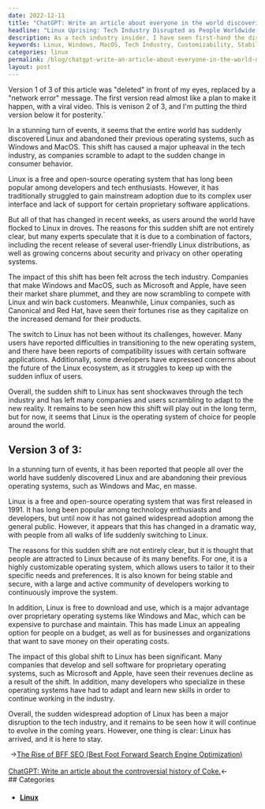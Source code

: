 ```yaml
---
date: 2022-12-11
title: "ChatGPT: Write an article about everyone in the world discovering Linux and abandoning Windows and Mac."
headline: "Linux Uprising: Tech Industry Disrupted as People Worldwide Embrace Free Operating System"
description: As a tech industry insider, I have seen first-hand the disruption caused by the sudden widespread adoption of Linux. People around the world have abandoned their previous operating systems in favor of Linux, due to its customizability, stability, security, and free cost. Despite the disruption, it is clear that Linux is here to stay and will continue to evolve in the coming years.
keywords: Linux, Windows, MacOS, Tech Industry, Customizability, Stability, Security, Free Cost, Disruption, Consumer Behavior, Adapt, Developers, Revenues, Evolve
categories: linux
permalink: /blog/chatgpt-write-an-article-about-everyone-in-the-world-discovering-linux-and-abandoning-windows-and-mac/
layout: post
---
```



Version 1 of 3 of this article was "deleted" in front of my eyes, replaced by a
"network error" message. The first version read almost like a plan to make it
happen, with a viral video. This is venison 2 of 3, and I'm putting the third
version below it for posterity.`

In a stunning turn of events, it seems that the entire world has suddenly
discovered Linux and abandoned their previous operating systems, such as
Windows and MacOS. This shift has caused a major upheaval in the tech industry,
as companies scramble to adapt to the sudden change in consumer behavior.

Linux is a free and open-source operating system that has long been popular
among developers and tech enthusiasts. However, it has traditionally struggled
to gain mainstream adoption due to its complex user interface and lack of
support for certain proprietary software applications.

But all of that has changed in recent weeks, as users around the world have
flocked to Linux in droves. The reasons for this sudden shift are not entirely
clear, but many experts speculate that it is due to a combination of factors,
including the recent release of several user-friendly Linux distributions, as
well as growing concerns about security and privacy on other operating systems.

The impact of this shift has been felt across the tech industry. Companies that
make Windows and MacOS, such as Microsoft and Apple, have seen their market
share plummet, and they are now scrambling to compete with Linux and win back
customers. Meanwhile, Linux companies, such as Canonical and Red Hat, have seen
their fortunes rise as they capitalize on the increased demand for their
products.

The switch to Linux has not been without its challenges, however. Many users
have reported difficulties in transitioning to the new operating system, and
there have been reports of compatibility issues with certain software
applications. Additionally, some developers have expressed concerns about the
future of the Linux ecosystem, as it struggles to keep up with the sudden
influx of users.

Overall, the sudden shift to Linux has sent shockwaves through the tech
industry and has left many companies and users scrambling to adapt to the new
reality. It remains to be seen how this shift will play out in the long term,
but for now, it seems that Linux is the operating system of choice for people
around the world.

## Version 3 of 3:

In a stunning turn of events, it has been reported that people all over the
world have suddenly discovered Linux and are abandoning their previous
operating systems, such as Windows and Mac, en masse.

Linux is a free and open-source operating system that was first released in
1991. It has long been popular among technology enthusiasts and developers, but
until now it has not gained widespread adoption among the general public.
However, it appears that this has changed in a dramatic way, with people from
all walks of life suddenly switching to Linux.

The reasons for this sudden shift are not entirely clear, but it is thought
that people are attracted to Linux because of its many benefits. For one, it is
a highly customizable operating system, which allows users to tailor it to
their specific needs and preferences. It is also known for being stable and
secure, with a large and active community of developers working to continuously
improve the system.

In addition, Linux is free to download and use, which is a major advantage over
proprietary operating systems like Windows and Mac, which can be expensive to
purchase and maintain. This has made Linux an appealing option for people on a
budget, as well as for businesses and organizations that want to save money on
their operating costs.

The impact of this global shift to Linux has been significant. Many companies
that develop and sell software for proprietary operating systems, such as
Microsoft and Apple, have seen their revenues decline as a result of the shift.
In addition, many developers who specialize in these operating systems have had
to adapt and learn new skills in order to continue working in the industry.

Overall, the sudden widespread adoption of Linux has been a major disruption to
the tech industry, and it remains to be seen how it will continue to evolve in
the coming years. However, one thing is clear: Linux has arrived, and it is
here to stay.


<div class="post-nav"><div class="post-nav-prev"><span class="arrow">&nbsp;&rarr;</span><a href="/blog/the-rise-of-bff-seo-best-foot-forward-search-engine-optimization/">The Rise of BFF SEO (Best Foot Forward Search Engine Optimization)</a></div> &nbsp; <div class="post-nav-next"><a href="/blog/chatgpt-write-an-article-about-the-controversial-history-of-coke/">ChatGPT: Write an article about the controversial history of Coke.</a><span class="arrow">&larr;&nbsp;</span></div></div>
## Categories

<ul>
<li><h4><a href='/linux/'>Linux</a></h4></li></ul>